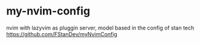 # my-nvim-config
nvim with lazyvim as pluggin server, model based in the config of stan tech
https://github.com/FStanDev/myNvimConfig
